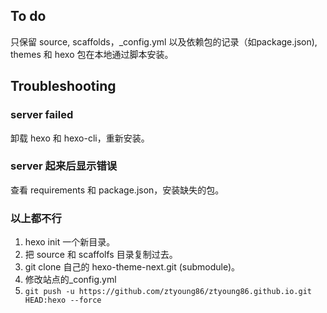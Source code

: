 ## To do
只保留 source, scaffolds，_config.yml 以及依赖包的记录（如package.json), themes 和 hexo 包在本地通过脚本安装。

## Troubleshooting
### server failed
卸载 hexo 和 hexo-cli，重新安装。

### server 起来后显示错误
查看 requirements 和 package.json，安装缺失的包。

### 以上都不行
 1. hexo init 一个新目录。
 2. 把 source 和 scaffolfs 目录复制过去。
 3. git clone 自己的 hexo-theme-next.git (submodule)。
 4. 修改站点的_config.yml
 5. `git push -u https://github.com/ztyoung86/ztyoung86.github.io.git HEAD:hexo --force`
